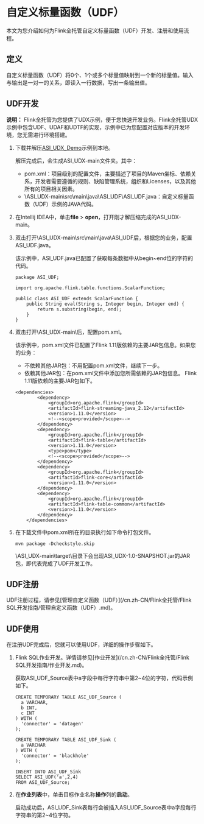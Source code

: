 # 自定义标量函数（UDF）

本文为您介绍如何为Flink全托管自定义标量函数（UDF）开发、注册和使用流程。

## 定义

自定义标量函数（UDF）将0个、1个或多个标量值映射到一个新的标量值。输入与输出是一对一的关系，即读入一行数据，写出一条输出值。

## UDF开发

**说明：** Flink全托管为您提供了UDX示例，便于您快速开发业务。Flink全托管UDX示例中包含UDF、UDAF和UDTF的实现，示例中已为您配置对应版本的开发环境，您无需进行环境搭建。

1.  下载并解压[ASI\_UDX\_Demo](https://github.com/RealtimeCompute/ASI_UDX)示例到本地。

    解压完成后，会生成ASI\_UDX-main文件夹。其中：

    -   pom.xml：项目级别的配置文件，主要描述了项目的Maven坐标、依赖关系，开发者需要遵循的规则、缺陷管理系统，组织和Licenses，以及其他所有的项目相关因素。
    -   \\ASI\_UDX-main\\src\\main\\java\\ASI\_UDF\\ASI\_UDF.java：自定义标量函数（UDF）示例的JAVA代码。
2.  在Intellij IDEA中，单击**file** \> **open**，打开刚才解压缩完成的ASI\_UDX-main。
3.  双击打开\\ASI\_UDX-main\\src\\main\\java\\ASI\_UDF后，根据您的业务，配置ASI\_UDF.java。

    该示例中，ASI\_UDF.java已配置了获取每条数据中从begin~end位的字符的代码。

    ```
    package ASI_UDF;
    
    import org.apache.flink.table.functions.ScalarFunction;
    
    public class ASI_UDF extends ScalarFunction {
        public String eval(String s, Integer begin, Integer end) {
            return s.substring(begin, end);
        }
    }
    ```

4.  双击打开\\ASI\_UDX-main\\后，配置pom.xml。

    该示例中，pom.xml文件已配置了Flink 1.11版依赖的主要JAR包信息。如果您的业务：

    -   不依赖其他JAR包：不用配置pom.xml文件，继续下一步。
    -   依赖其他JAR包：在pom.xml文件中添加您所需依赖的JAR包信息。
    Flink 1.11版依赖的主要JAR包如下。

    ```
    <dependencies>
            <dependency>
                <groupId>org.apache.flink</groupId>
                <artifactId>flink-streaming-java_2.12</artifactId>
                <version>1.11.0</version>
                <!--<scope>provided</scope>-->
            </dependency>
            <dependency>
                <groupId>org.apache.flink</groupId>
                <artifactId>flink-table</artifactId>
                <version>1.11.0</version>
                <type>pom</type>
                <!--<scope>provided</scope>-->
            </dependency>
            <dependency>
                <groupId>org.apache.flink</groupId>
                <artifactId>flink-core</artifactId>
                <version>1.11.0</version>
            </dependency>
            <dependency>
                <groupId>org.apache.flink</groupId>
                <artifactId>flink-table-common</artifactId>
                <version>1.11.0</version>
            </dependency>
        </dependencies>
    ```

5.  在下载文件中pom.xml所在的目录执行如下命令打包文件。

    ```
    mvn package -Dcheckstyle.skip
    ```

    \\ASI\_UDX-main\\target\\目录下会出现ASI\_UDX-1.0-SNAPSHOT.jar的JAR包，即代表完成了UDF开发工作。


## UDF注册

UDF注册过程，请参见[管理自定义函数（UDF）](/cn.zh-CN/Flink全托管/Flink SQL开发指南/管理自定义函数（UDF）.md)。

## UDF使用

在注册UDF完成后，您就可以使用UDF，详细的操作步骤如下。

1.  Flink SQL作业开发。详情请参见[作业开发](/cn.zh-CN/Flink全托管/Flink SQL开发指南/作业开发.md)。

    获取ASI\_UDF\_Source表中a字段中每行字符串中第2~4位的字符，代码示例如下。

    ```
    CREATE TEMPORARY TABLE ASI_UDF_Source (
      a VARCHAR,
      b INT,
      c INT
    ) WITH (
      'connector' = 'datagen'
    );
    
    CREATE TEMPORARY TABLE ASI_UDF_Sink (
      a VARCHAR
    ) WITH (
      'connector' = 'blackhole'
    );
    
    INSERT INTO ASI_UDF_Sink
    SELECT ASI_UDF('a',2,4)
    FROM ASI_UDF_Source;
    ```

2.  在**作业列表**中，单击目标作业名称**操作**列的**启动**。

    启动成功后，ASI\_UDF\_Sink表每行会被插入ASI\_UDF\_Source表中a字段每行字符串的第2~4位字符。


